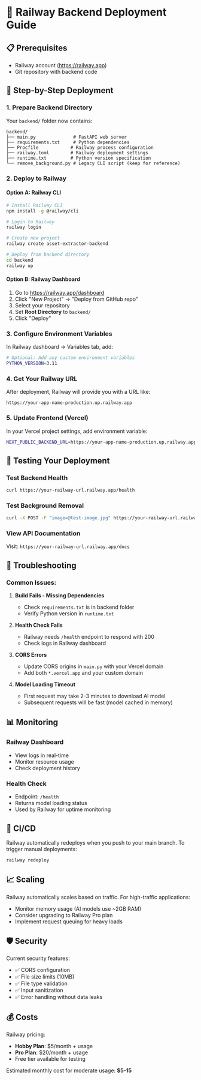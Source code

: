 # 🚂 Railway Backend Deployment Guide

## 📋 Prerequisites
- Railway account (https://railway.app)
- Git repository with backend code

## 🚀 Step-by-Step Deployment

### 1. **Prepare Backend Directory**
Your `backend/` folder now contains:
```
backend/
├── main.py              # FastAPI web server
├── requirements.txt     # Python dependencies  
├── Procfile            # Railway process configuration
├── railway.toml        # Railway deployment settings
├── runtime.txt         # Python version specification
└── remove_background.py # Legacy CLI script (keep for reference)
```

### 2. **Deploy to Railway**

#### Option A: Railway CLI
```bash
# Install Railway CLI
npm install -g @railway/cli

# Login to Railway
railway login

# Create new project
railway create asset-extractor-backend

# Deploy from backend directory
cd backend
railway up
```

#### Option B: Railway Dashboard
1. Go to https://railway.app/dashboard
2. Click "New Project" → "Deploy from GitHub repo"
3. Select your repository
4. Set **Root Directory** to `backend/`
5. Click "Deploy"

### 3. **Configure Environment Variables**
In Railway dashboard → Variables tab, add:
```bash
# Optional: Add any custom environment variables
PYTHON_VERSION=3.11
```

### 4. **Get Your Railway URL**
After deployment, Railway will provide you with a URL like:
```
https://your-app-name-production.up.railway.app
```

### 5. **Update Frontend (Vercel)**
In your Vercel project settings, add environment variable:
```bash
NEXT_PUBLIC_BACKEND_URL=https://your-app-name-production.up.railway.app
```

## 🧪 Testing Your Deployment

### Test Backend Health
```bash
curl https://your-railway-url.railway.app/health
```

### Test Background Removal
```bash
curl -X POST -F "image=@test-image.jpg" https://your-railway-url.railway.app/remove-background
```

### View API Documentation
Visit: `https://your-railway-url.railway.app/docs`

## 🔧 Troubleshooting

### Common Issues:

1. **Build Fails - Missing Dependencies**
   - Check `requirements.txt` is in backend folder
   - Verify Python version in `runtime.txt`

2. **Health Check Fails**
   - Railway needs `/health` endpoint to respond with 200
   - Check logs in Railway dashboard

3. **CORS Errors**
   - Update CORS origins in `main.py` with your Vercel domain
   - Add both `*.vercel.app` and your custom domain

4. **Model Loading Timeout**
   - First request may take 2-3 minutes to download AI model
   - Subsequent requests will be fast (model cached in memory)

## 📊 Monitoring

### Railway Dashboard
- View logs in real-time
- Monitor resource usage
- Check deployment history

### Health Check
- Endpoint: `/health`
- Returns model loading status
- Used by Railway for uptime monitoring

## 🔄 CI/CD

Railway automatically redeploys when you push to your main branch. To trigger manual deployments:
```bash
railway redeploy
```

## 📈 Scaling

Railway automatically scales based on traffic. For high-traffic applications:
- Monitor memory usage (AI models use ~2GB RAM)
- Consider upgrading to Railway Pro plan
- Implement request queuing for heavy loads

## 🛡️ Security

Current security features:
- ✅ CORS configuration
- ✅ File size limits (10MB)
- ✅ File type validation
- ✅ Input sanitization
- ✅ Error handling without data leaks

## 💰 Costs

Railway pricing:
- **Hobby Plan**: $5/month + usage
- **Pro Plan**: $20/month + usage
- Free tier available for testing

Estimated monthly cost for moderate usage: **$5-15**